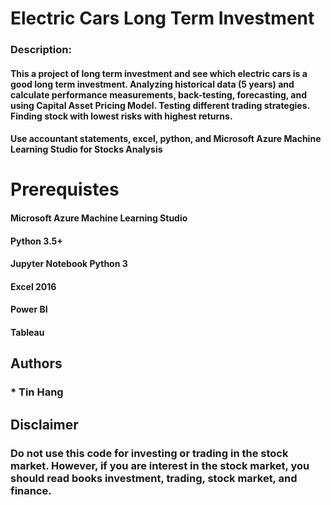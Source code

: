 # Electric Cars Long Term Investment  

### Description:
#### This a project of long term investment and see which electric cars is a good long term investment. Analyzing historical data (5 years) and calculate performance measurements, back-testing, forecasting, and using Capital Asset Pricing Model. Testing different trading strategies. Finding stock with lowest risks with highest returns.  
        
#### Use accountant statements, excel, python, and Microsoft Azure Machine Learning Studio for Stocks Analysis


# Prerequistes
#### Microsoft Azure Machine Learning Studio  

#### Python 3.5+

#### Jupyter Notebook Python 3

#### Excel 2016

#### Power BI  

#### Tableau

## Authors  
### * Tin Hang  

## Disclaimer  
### Do not use this code for investing or trading in the stock market. However, if you are interest in the stock market, you should read books investment, trading, stock market, and finance.  



